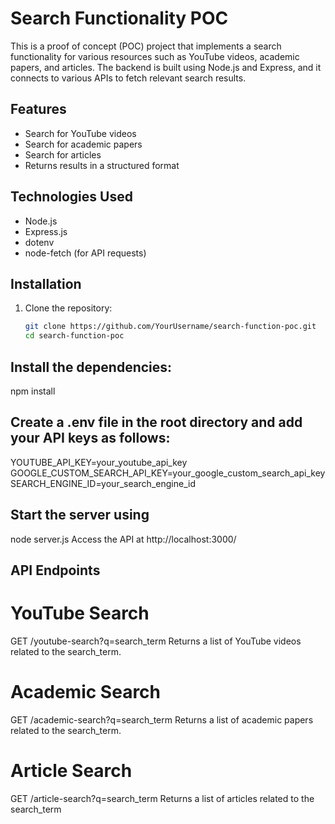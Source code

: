 # Search Functionality POC

This is a proof of concept (POC) project that implements a search functionality for various resources such as YouTube videos, academic papers, and articles. The backend is built using Node.js and Express, and it connects to various APIs to fetch relevant search results.

## Features

- Search for YouTube videos
- Search for academic papers
- Search for articles
- Returns results in a structured format

## Technologies Used

- Node.js
- Express.js
- dotenv
- node-fetch (for API requests)


## Installation

1. Clone the repository:
   ```bash
   git clone https://github.com/YourUsername/search-function-poc.git
   cd search-function-poc
## Install the dependencies:
npm install

## Create a .env file in the root directory and add your API keys as follows:
YOUTUBE_API_KEY=your_youtube_api_key
GOOGLE_CUSTOM_SEARCH_API_KEY=your_google_custom_search_api_key
SEARCH_ENGINE_ID=your_search_engine_id

## Start the server using 
node server.js
Access the API at http://localhost:3000/

## API Endpoints
# YouTube Search
GET /youtube-search?q=search_term
Returns a list of YouTube videos related to the search_term.
# Academic Search
GET /academic-search?q=search_term
Returns a list of academic papers related to the search_term.
# Article Search
GET /article-search?q=search_term
Returns a list of articles related to the search_term
